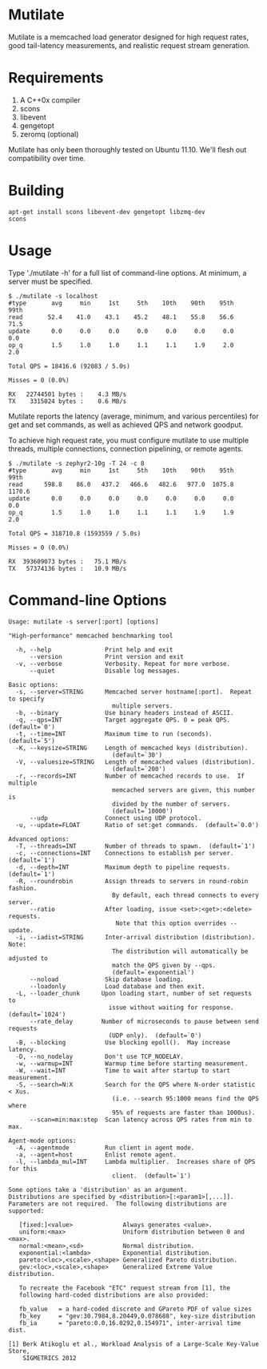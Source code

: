 Mutilate
========

Mutilate is a memcached load generator designed for high request
rates, good tail-latency measurements, and realistic request stream
generation.

Requirements
============

1. A C++0x compiler
2. scons
3. libevent
4. gengetopt
5. zeromq (optional)

Mutilate has only been thoroughly tested on Ubuntu 11.10.  We'll flesh
out compatibility over time.

Building
========

    apt-get install scons libevent-dev gengetopt libzmq-dev
    scons

Usage
=====

Type './mutilate -h' for a full list of command-line options.  At
minimum, a server must be specified.

    $ ./mutilate -s localhost
    #type       avg     min     1st     5th    10th    90th    95th    99th
    read       52.4    41.0    43.1    45.2    48.1    55.8    56.6    71.5
    update      0.0     0.0     0.0     0.0     0.0     0.0     0.0     0.0
    op_q        1.5     1.0     1.0     1.1     1.1     1.9     2.0     2.0
    
    Total QPS = 18416.6 (92083 / 5.0s)
    
    Misses = 0 (0.0%)
    
    RX   22744501 bytes :    4.3 MB/s
    TX    3315024 bytes :    0.6 MB/s

Mutilate reports the latency (average, minimum, and various
percentiles) for get and set commands, as well as achieved QPS and
network goodput.

To achieve high request rate, you must configure mutilate to use
multiple threads, multiple connections, connection pipelining, or
remote agents.

    $ ./mutilate -s zephyr2-10g -T 24 -c 8
    #type       avg     min     1st     5th    10th    90th    95th    99th
    read      598.8    86.0   437.2   466.6   482.6   977.0  1075.8  1170.6
    update      0.0     0.0     0.0     0.0     0.0     0.0     0.0     0.0
    op_q        1.5     1.0     1.0     1.1     1.1     1.9     1.9     2.0
    
    Total QPS = 318710.8 (1593559 / 5.0s)
    
    Misses = 0 (0.0%)
    
    RX  393609073 bytes :   75.1 MB/s
    TX   57374136 bytes :   10.9 MB/s

Command-line Options
====================

    Usage: mutilate -s server[:port] [options]
    
    "High-performance" memcached benchmarking tool

      -h, --help               Print help and exit
          --version            Print version and exit
      -v, --verbose            Verbosity. Repeat for more verbose.
          --quiet              Disable log messages.
    
    Basic options:
      -s, --server=STRING      Memcached server hostname[:port].  Repeat to specify
                                 multiple servers.
      -b, --binary             Use binary headers instead of ASCII.                      
      -q, --qps=INT            Target aggregate QPS. 0 = peak QPS.  (default=`0')
      -t, --time=INT           Maximum time to run (seconds).  (default=`5')
      -K, --keysize=STRING     Length of memcached keys (distribution).
                                 (default=`30')
      -V, --valuesize=STRING   Length of memcached values (distribution).
                                 (default=`200')
      -r, --records=INT        Number of memcached records to use.  If multiple
                                 memcached servers are given, this number is
                                 divided by the number of servers.
                                 (default=`10000')
          --udp                Connect using UDP protocol.       
      -u, --update=FLOAT       Ratio of set:get commands.  (default=`0.0')
    
    Advanced options:
      -T, --threads=INT        Number of threads to spawn.  (default=`1')
      -c, --connections=INT    Connections to establish per server.  (default=`1')
      -d, --depth=INT          Maximum depth to pipeline requests.  (default=`1')
      -R, --roundrobin         Assign threads to servers in round-robin fashion.
                                 By default, each thread connects to every server.
          --ratio              After loading, issue <set>:<get>:<delete> requests. 
                                  Note that this option overrides --update.
      -i, --iadist=STRING      Inter-arrival distribution (distribution).  Note:
                                 The distribution will automatically be adjusted to
                                 match the QPS given by --qps.
                                 (default=`exponential')
          --noload             Skip database loading.
          --loadonly           Load database and then exit.
      -L, --loader_chunk      Upon loading start, number of set requests to
                                issue without waiting for response.  (default=`1024') 
          --rate_delay        Number of microseconds to pause between send requests
                                (UDP only).  (default=`0')
      -B, --blocking           Use blocking epoll().  May increase latency.
      -D, --no_nodelay         Don't use TCP_NODELAY.
      -w, --warmup=INT         Warmup time before starting measurement.
      -W, --wait=INT           Time to wait after startup to start measurement.
      -S, --search=N:X         Search for the QPS where N-order statistic < Xus.
                                 (i.e. --search 95:1000 means find the QPS where
                                 95% of requests are faster than 1000us).
          --scan=min:max:step  Scan latency across QPS rates from min to max.
    
    Agent-mode options:
      -A, --agentmode          Run client in agent mode.
      -a, --agent=host         Enlist remote agent.
      -l, --lambda_mul=INT     Lambda multiplier.  Increases share of QPS for this
                                 client.  (default=`1')
    
    Some options take a 'distribution' as an argument.
    Distributions are specified by <distribution>[:<param1>[,...]].
    Parameters are not required.  The following distributions are supported:
    
       [fixed:]<value>              Always generates <value>.
       uniform:<max>                Uniform distribution between 0 and <max>.
       normal:<mean>,<sd>           Normal distribution.
       exponential:<lambda>         Exponential distribution.
       pareto:<loc>,<scale>,<shape> Generalized Pareto distribution.
       gev:<loc>,<scale>,<shape>    Generalized Extreme Value distribution.
    
       To recreate the Facebook "ETC" request stream from [1], the
       following hard-coded distributions are also provided:
    
       fb_value   = a hard-coded discrete and GPareto PDF of value sizes
       fb_key     = "gev:30.7984,8.20449,0.078688", key-size distribution
       fb_ia      = "pareto:0.0,16.0292,0.154971", inter-arrival time dist.
    
    [1] Berk Atikoglu et al., Workload Analysis of a Large-Scale Key-Value Store,
        SIGMETRICS 2012
